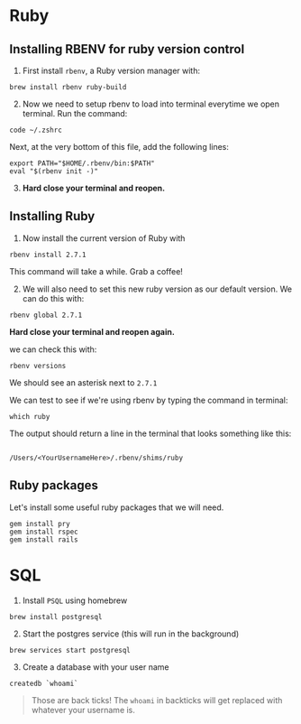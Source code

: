 # Ruby

## Installing RBENV for ruby version control

1. First install `rbenv`, a Ruby version manager with:

```
brew install rbenv ruby-build
```

2. Now we need to setup rbenv to load into terminal everytime we open terminal. Run the command:
```shell
code ~/.zshrc
```

Next, at the very bottom of this file, add the following lines:

```
export PATH="$HOME/.rbenv/bin:$PATH"
eval "$(rbenv init -)"
```

3. **Hard close your terminal and reopen.**

## Installing Ruby

1. Now install the current version of Ruby with

```
rbenv install 2.7.1
```

This command will take a while. Grab a coffee!

2. We will also need to set this new ruby version as our default version. We can do this with: 

```shell
rbenv global 2.7.1
```

**Hard close your terminal and reopen again.**

we can check this with:
```shell
rbenv versions
```

We should see an asterisk next to `2.7.1`

We can test to see if we're using rbenv by typing the command in terminal:

```shell
which ruby
```

The output should return a line in the terminal that looks something like this:

```shell

/Users/<YourUsernameHere>/.rbenv/shims/ruby

```

## Ruby packages

Let's install some useful ruby packages that we will need.

```shell
gem install pry
gem install rspec
gem install rails
```

# SQL

1. Install `PSQL` using homebrew

```shell
brew install postgresql
```

2. Start the postgres service (this will run in the background)

```shell
brew services start postgresql
```

3. Create a database with your user name

```shell
createdb `whoami`
```

> Those are back ticks! The ``whoami`` in backticks will get replaced with whatever your username is.
